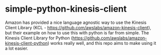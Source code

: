 # simple-python-kinesis-client

Amazon has provided a nice language agnostic way to use the Kinesis Client Library (KCL - https://github.com/awslabs/amazon-kinesis-client), but their example on how to use this with python is far from simple.  The Kinesis Client Library for Python (https://github.com/awslabs/amazon-kinesis-client-python) works really well, and this repo aims to make using it a lot easier.
